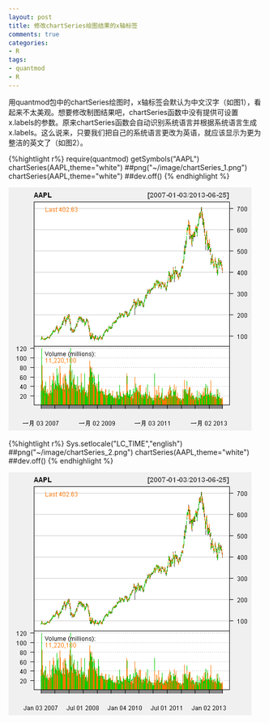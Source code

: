 ```yaml
---
layout: post
title: 修改chartSeries绘图结果的x轴标签
comments: true
categories:
- R
tags:
- quantmod
- R
---
```


用quantmod包中的chartSeries绘图时，x轴标签会默认为中文汉字（如图1），看起来不太美观。想要修改制图结果吧，chartSeries函数中没有提供可设置x.labels的参数。原来chartSeries函数会自动识别系统语言并根据系统语言生成x.labels。这么说来，只要我们把自己的系统语言更改为英语，就应该显示为更为整洁的英文了（如图2）。

{%hightlight r%}
require(quantmod)
getSymbols("AAPL")
chartSeries(AAPL,theme="white")
##png("~/image/chartSeries_1.png")
chartSeries(AAPL,theme="white")
##dev.off()
{% endhighlight %}

<img src="image/chartSeries_1.png" /> 

{%hightlight r%}
Sys.setlocale("LC_TIME","english")
##png("~/image/chartSeries_2.png")
chartSeries(AAPL,theme="white")
##dev.off()
{% endhighlight %}

<img src="image/chartSeries_2.png" /> 
